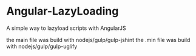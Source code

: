 # Angular-LazyLoading
A simple way to lazyload scripts with AngularJS

the main file was build with nodejs/gulp/gulp-jshint
the .min file was build with nodejs/gulp/gulp-uglify
